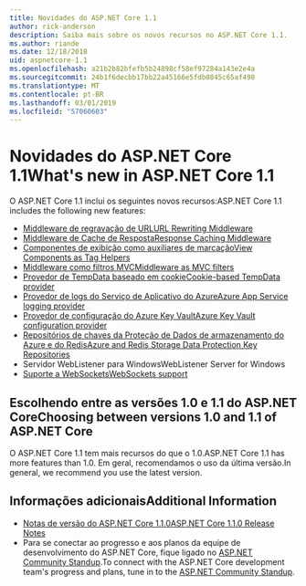 ```yaml
---
title: Novidades do ASP.NET Core 1.1
author: rick-anderson
description: Saiba mais sobre os novos recursos no ASP.NET Core 1.1.
ms.author: riande
ms.date: 12/18/2018
uid: aspnetcore-1.1
ms.openlocfilehash: a21b2b82bfefb5b24898cf58ef97284a143e2e4a
ms.sourcegitcommit: 24b1f6decbb17bb22a45166e5fdb0845c65af498
ms.translationtype: MT
ms.contentlocale: pt-BR
ms.lasthandoff: 03/01/2019
ms.locfileid: "57060603"
---
```

# <a name="whats-new-in-aspnet-core-11"></a><span data-ttu-id="79d23-103">Novidades do ASP.NET Core 1.1</span><span class="sxs-lookup"><span data-stu-id="79d23-103">What's new in ASP.NET Core 1.1</span></span>

<span data-ttu-id="79d23-104">O ASP.NET Core 1.1 inclui os seguintes novos recursos:</span><span class="sxs-lookup"><span data-stu-id="79d23-104">ASP.NET Core 1.1 includes the following new features:</span></span>

- [<span data-ttu-id="79d23-105">Middleware de regravação de URL</span><span class="sxs-lookup"><span data-stu-id="79d23-105">URL Rewriting Middleware</span></span>](xref:fundamentals/url-rewriting)
- [<span data-ttu-id="79d23-106">Middleware de Cache de Resposta</span><span class="sxs-lookup"><span data-stu-id="79d23-106">Response Caching Middleware</span></span>](xref:performance/caching/middleware)
- [<span data-ttu-id="79d23-107">Componentes de exibição como auxiliares de marcação</span><span class="sxs-lookup"><span data-stu-id="79d23-107">View Components as Tag Helpers</span></span>](xref:mvc/views/view-components#invoking-a-view-component-as-a-tag-helper)
- [<span data-ttu-id="79d23-108">Middleware como filtros MVC</span><span class="sxs-lookup"><span data-stu-id="79d23-108">Middleware as MVC filters</span></span>](xref:mvc/controllers/filters#using-middleware-in-the-filter-pipeline)
- [<span data-ttu-id="79d23-109">Provedor de TempData baseado em cookie</span><span class="sxs-lookup"><span data-stu-id="79d23-109">Cookie-based TempData provider</span></span>](xref:fundamentals/app-state#tempdata)
- [<span data-ttu-id="79d23-110">Provedor de logs do Serviço de Aplicativo do Azure</span><span class="sxs-lookup"><span data-stu-id="79d23-110">Azure App Service logging provider</span></span>](xref:fundamentals/logging/index#azure-app-service-provider)
- [<span data-ttu-id="79d23-111">Provedor de configuração do Azure Key Vault</span><span class="sxs-lookup"><span data-stu-id="79d23-111">Azure Key Vault configuration provider</span></span>](xref:security/key-vault-configuration)
- [<span data-ttu-id="79d23-112">Repositórios de chaves da Proteção de Dados de armazenamento do Azure e do Redis</span><span class="sxs-lookup"><span data-stu-id="79d23-112">Azure and Redis Storage Data Protection Key Repositories</span></span>](xref:security/data-protection/implementation/key-storage-providers#azure-and-redis)
- <span data-ttu-id="79d23-113">Servidor WebListener para Windows</span><span class="sxs-lookup"><span data-stu-id="79d23-113">WebListener Server for Windows</span></span>
- [<span data-ttu-id="79d23-114">Suporte a WebSockets</span><span class="sxs-lookup"><span data-stu-id="79d23-114">WebSockets support</span></span>](xref:fundamentals/websockets)

## <a name="choosing-between-versions-10-and-11-of-aspnet-core"></a><span data-ttu-id="79d23-115">Escolhendo entre as versões 1.0 e 1.1 do ASP.NET Core</span><span class="sxs-lookup"><span data-stu-id="79d23-115">Choosing between versions 1.0 and 1.1 of ASP.NET Core</span></span>

<span data-ttu-id="79d23-116">O ASP.NET Core 1.1 tem mais recursos do que o 1.0.</span><span class="sxs-lookup"><span data-stu-id="79d23-116">ASP.NET Core 1.1 has more features than 1.0.</span></span> <span data-ttu-id="79d23-117">Em geral, recomendamos o uso da última versão.</span><span class="sxs-lookup"><span data-stu-id="79d23-117">In general, we recommend you use the latest version.</span></span>

## <a name="additional-information"></a><span data-ttu-id="79d23-118">Informações adicionais</span><span class="sxs-lookup"><span data-stu-id="79d23-118">Additional Information</span></span>

- [<span data-ttu-id="79d23-119">Notas de versão do ASP.NET Core 1.1.0</span><span class="sxs-lookup"><span data-stu-id="79d23-119">ASP.NET Core 1.1.0 Release Notes</span></span>](https://github.com/aspnet/Home/releases/tag/1.1.0)
- <span data-ttu-id="79d23-120">Para se conectar ao progresso e aos planos da equipe de desenvolvimento do ASP.NET Core, fique ligado no [ASP.NET Community Standup](https://live.asp.net/).</span><span class="sxs-lookup"><span data-stu-id="79d23-120">To connect with the ASP.NET Core development team's progress and plans, tune in to the [ASP.NET Community Standup](https://live.asp.net/).</span></span>

